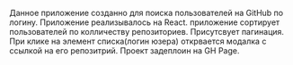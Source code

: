 Данное приложение созданно для поиска пользователей на GitHub по логину.
Приложение реализывалось на React.
приложение сортирует пользователей по колличеству репозиториев.
Присутсвует пагинация.
При клике на элемент списка(логин юзера) открвается модалка с ссылкой на его репозитрий.
Проект задеплоин на GH Page.
